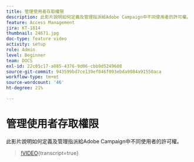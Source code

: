 ```yaml
---
title: 管理使用者存取權限
description: 此影片說明如何定義及管理指派給Adobe Campaign中不同使用者的許可權。
feature: Access Management
jira: KT-1814
thumbnail: 24671.jpg
doc-type: feature video
activity: setup
role: Admin
level: Beginner
team: DOCS
exl-id: 22c05c17-a085-4376-9d06-cbb9d5249608
source-git-commit: 943599bd7ce139ef846f093ebda9084a91550aca
workflow-type: tm+mt
source-wordcount: '46'
ht-degree: 21%

---
```


# 管理使用者存取權限

此影片說明如何定義及管理指派給Adobe Campaign中不同使用者的許可權。

>[!VIDEO](https://video.tv.adobe.com/v/24671?learn=on){transcript=true}
